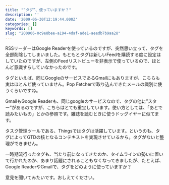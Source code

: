 ```yaml
---
title: "“タグ”、使っていますか？"
description: ''
date: '2009-06-30T12:19:44.000Z'
categories: []
keywords: []
slug: "200906-0c9e8bee-a194-4daf-ade1-aeedb7b9aa28"
---
```

RSSリーダーはGoogle Readerを使っているのですが、突然思い立って、タグを全部削除してしまいました。もともとタグは新しいFeedを購読する度に設定はしていたのですが、左側のFeedリストビューを非表示で使っているので、ほとんど意識すらしていなかったのです。

タグといえば、同じGoogleのサービスであるGmailにもありますが、こちらも実はほとんど使っていません。Pop Fetcherで取り込んできたメールの識別に使うくらいですね。

GmailもGoogle Readerも、同じgoogleのサービスなので、タグの他に”スター”があるのですが、こちらはとても重宝しています。使い方としては、「あとで読みたいもの」とかの参照です。雑誌を読むときに使うドッグイヤーに似てます。

タスク管理ツールである、Thingsではタグは活躍しています。というのも、タグによってGTDの核となるコンテキストを実現させているから。タグがないと整理ができません。

一時期流行ったタグも、当たり前になってきたのか、タイムラインの勢いに置いて行かれたのか、あまり話題にされることもなくなってきましたが、たとえば、Google ReaderやGmailで、タグをどのように使っていますか？

意見を聞いてみたいです。おしえてください。